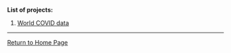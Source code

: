 __List of projects:__

1. [World COVID data](https://sjadata.github.io/world-covid/)

---
[Return to Home Page](https://sjadata.github.io/projects/)



